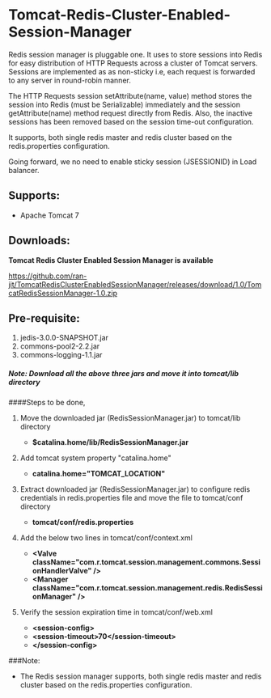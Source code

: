 # Tomcat-Redis-Cluster-Enabled-Session-Manager

Redis session manager is pluggable one. It uses to store sessions into Redis for easy distribution of HTTP Requests across a cluster of Tomcat servers. Sessions are implemented as as non-sticky i.e, each request is forwarded to any server in round-robin manner.
 
The HTTP Requests session setAttribute(name, value) method stores the session into Redis (must be Serializable) immediately and the session getAttribute(name) method request directly from Redis. Also, the inactive sessions has been removed based on the session time-out configuration.
 
It supports, both single redis master and redis cluster based on the redis.properties configuration.

Going forward, we no need to enable sticky session (JSESSIONID) in Load balancer.

## Supports:
   * Apache Tomcat 7

## Downloads:

**Tomcat Redis Cluster Enabled Session Manager is available**

https://github.com/ran-jit/TomcatRedisClusterEnabledSessionManager/releases/download/1.0/TomcatRedisSessionManager-1.0.zip


## Pre-requisite:
1. jedis-3.0.0-SNAPSHOT.jar
2. commons-pool2-2.2.jar
3. commons-logging-1.1.jar

##### Note: Download all the above three jars and move it into tomcat/lib directory


####Steps to be done,
1. Move the downloaded jar (RedisSessionManager.jar) to tomcat/lib directory
	* **$catalina.home/lib/RedisSessionManager.jar**
	
2. Add tomcat system property "catalina.home"
	* **catalina.home="TOMCAT_LOCATION"**

3. Extract downloaded jar (RedisSessionManager.jar) to configure redis credentials in redis.properties file and move the file to tomcat/conf directory
	* **tomcat/conf/redis.properties**

4. Add the below two lines in tomcat/conf/context.xml
	* **&#60;Valve className="com.r.tomcat.session.management.commons.SessionHandlerValve" &#47;&#62;**
	* **&#60;Manager className="com.r.tomcat.session.management.redis.RedisSessionManager" &#47;&#62;**

5. Verify the session expiration time in tomcat/conf/web.xml
	* **&#60;session-config&#62;**
	* 	**&#60;session-timeout&#62;70&#60;&#47;session-timeout&#62;**
	* **&#60;&#47;session-config&#62;**

###Note:
  * The Redis session manager supports, both single redis master and redis cluster based on the redis.properties configuration.
